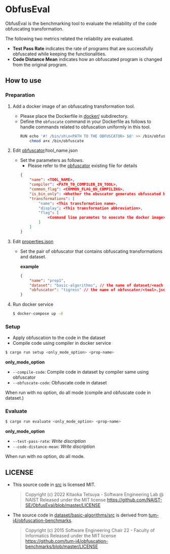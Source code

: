 # ObfusEval

ObfusEval is the benchmarking tool to evaluate the reliability of the code obfuscating transformation.

The following two metrics related the reliability are evaluated.

- **Test Pass Rate** indicates the rate of programs that are successfully obfuscated while keeping the functionalities. 
- **Code Distance Mean** indicates how an obfuscated program is changed from the original program.

## How to use

### Preparation

1. Add a docker image of an obfuscating transformation tool.

    - Please place the Dockerfile in [docker/](./docker) subdirectory.
    - Define the `obfuscate` command in your Dockerfile as follows to handle commands related to obfuscation uniformly in this tool.
        ```bash
        RUN echo '#! /bin/sh\n<PATH TO THE OBFUSCATOR> $@' >> /bin/obfuscate && \
            chmod a+x /bin/obfuscate
        ```

2. Edit [obfuscator](./obfuscator)/tool_name.json

    - Set the parameters as follows.
        - Please refer to the [obfuscator](./obfuscator) existing file for details
        ```json
        {
            "name": <TOOL_NAME>,
            "compiler": <PATH_TO_COMPILER_IN_TOOL>,
            "common_flag": <COMMON_FLAG_ON_COMPILING>, 
            "is_bin_only": <Whether the obuscator generates obfuscated binary only>,
            "transformations": [
                "name": <This transformation name>,
                "display": <This transformation abbreviation>,
                "flag": [
                    <Command line parametes to execute the docker image>
                ]
            ]
        }
        ```

3. Edit [properties.json](./properties.json)
    
    - Set the pair of obfuscator that contains obfuscating transformations and dataset.

        **example**
        ```json
        {
            "name": "prop1",
            "dataset": "basic-algorithms", // the name of dataset/<each dataset>/
            "obfuscator": "tigress" // the name of obfuscator/<tool>.json
        }
        ```

4. Run docker service

    ```bash
    $ docker-compose up -d
    ```

### Setup

- Apply obfuscation to the code in the dataset
- Compile code using compiler in docker service

```bash
$ cargo run setup <only_mode_option> <prop-name>
```

**only_mode_option**
- `--compile-code`: Compile code in dataset by compiler same using obfuscator
- `--obfuscate-code`: Obfuscate code in dataset

When run with no option, do all mode (compile and obfuscate code in dataset.)

### Evaluate

```bash
$ cargo run evaluate <only_mode_option> <prop-name>
```

**only_mode_option**
- `--test-pass-rate`: *Write discription*
- `--code-distance-mean`: *Write discription*

When run with no option, do all mode.
<!-- 
## Benchmarks

### Test Pass Rate

<!-- *Write discription* -->
<!-- Test Pass Rate indicates how much that obfuscated program preserves original program functions.  
This benchmark value is recommended to be 1.0.

let $P$ is the set of programs in dataset, $T$ is the set of testcases in program.
And, $o()$ is function to apply obfuscation.
Then, Test Pass Rate is calculated below.

$$ Test\ Pass\ Rate = \dfrac{ \mid \left\{ p \in P \mid Passed(o(p), T) \right\} \mid }{|P|} $$
$$ Passed(o(p), T) = 
  \begin{cases}
    1 & \text{if}\ o(p)\ \text{passed all}\ testcase (testcase \in T)\\
    0 & otherwise
  \end{cases}$$

Passing a test case means that the program given the stdin (standard input) of test case satisfies all of the following.

- stdout (stndard output)
- stderr (standard error output)
- exit status

### Code Distance Average

*Write discription* -->

## LICENSE

- This source code in [src](src) is licensed MIT.

    > Copyright (c) 2022 Kitaoka Tetsuya - Software Engineering Lab @ NAIST
    > Released under the MIT license
    > https://github.com/NAIST-SE/ObfusEval/blob/master/LICENSE

- The source code in [dataset/basic-algorithms/src](dataset/basic-algorithms/src) is derived from [tum-i4/obfuscation-benchmarks](https://github.com/tum-i4/obfuscation-benchmarks).

    > Copyright (c) 2015 Software Engineering Chair 22 - Faculty of Informatics
    > Released under the MIT license
    > https://github.com/tum-i4/obfuscation-benchmarks/blob/master/LICENSE